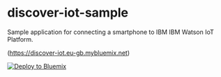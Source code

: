 # discover-iot-sample

Sample application for connecting a smartphone to IBM IBM Watson IoT Platform.

(https://discover-iot.eu-gb.mybluemix.net)

[![Deploy to Bluemix](https://bluemix.net/deploy/button.png)](https://bluemix.net/deploy?repository=https://github.com/romeokienzler/discover-iot-sample)
